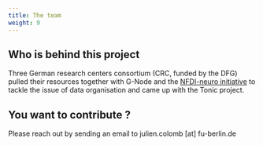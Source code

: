 ```yaml
---
title: The team
weight: 9
---
```


## Who is behind this project

Three German research centers consortium (CRC, funded by the DFG)
pulled their resources together with G-Node and the [NFDI-neuro initiative][nfdi]
to tackle the issue of data organisation and came up with the Tonic project.

## You want to contribute ?

Please reach out by sending an email to julien.colomb [at] fu-berlin.de

[nfdi]: https://nfdi-neuro.de

